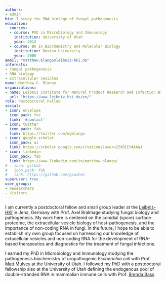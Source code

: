 ```yaml
---
authors:
- admin
bio: I study the RNA biology of fungal pathogenesis
education:
  courses:
  - course: PhD in Microbiology and Immunology
    institution: University of Utah
    year: 2012
  - course: BA in Biochemistry and Molecular Biology
    institution: Boston University
    year: 2006
email: "matthew.blango@leibniz-hki.de"
interests:
- Fungal pathogenesis
- RNA biology
- Extracellular vesicles 
name: Matthew G. Blango
organizations:
- name: Leibniz Institute for Natural Product Research and Infection Biology (Leibniz-HKI)
  url: "https://www.leibniz-hki.de/en/"
role: Postdoctoral Fellow
social:
- icon: envelope
  icon_pack: fas
  link: '#contact'
- icon: twitter
  icon_pack: fab
  link: https://twitter.com/mgblango
- icon: google-scholar
  icon_pack: ai
  link: https://scholar.google.com/citations?user=2ZXBIEYAAAAJ
- icon: linkedin
  icon_pack: fab
  link: https://www.linkedin.com/in/matthew-blango/
# - icon: github
#   icon_pack: fab
#   link: https://github.com/gcushen
superuser: true
user_groups:
- Researchers
- Visitors
---
```


I am currently a postdoctoral fellow and small group leader at the [Leibniz-HKI](https://www.leibniz-hki.de/en/home.html) in Jena, Germany with Prof. Axel Brakhage studying fungal biology and pathogenesis. My work here is centered on the conidial (spore) surface proteome, the extracellular vesicle biology of host-pathogenesis, and the importance of non-coding RNA in fungi. In the future, I hope to be able to establish my own group focused on harnessing our knowledge of extacellular vesicles and non-coding RNA for the development of RNA-based therapeutics and diagnostics for the treatment of fungal infections. 

I earned my PhD in Microbiology and Immunology studying the pathogenesis biochemistry of uropathogenic *Escherichia coli* with Prof. [Matt Mulvey](https://www.bioscience.utah.edu/faculty/mulvey/mulvey.php) at the University of Utah. I followed my PhD with a postdoctoral fellowship also at the University of Utah defining the endogenous pool of double-stranded RNA in mammalian immune cells with Prof. [Brenda Bass](https://biochem.utah.edu/bass/). 

